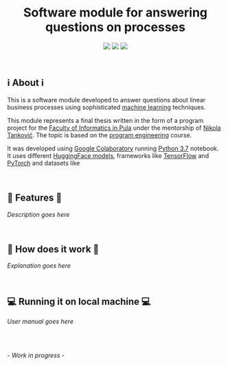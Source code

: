 <h1 align="center"> Software module for answering questions on processes </h1>

<div align="center">

[![](https://img.shields.io/badge/Open%20in%20collab-gray?style=for-the-badge&logo=google%20colab)](https://colab.research.google.com/drive/1kk07RGPRDV3LaoGbzccBKV6YowgcrYNm?usp=sharing)
[![](https://img.shields.io/badge/python-3670A0?style=for-the-badge&logo=python&logoColor=ffdd54)](https://www.python.org/)
[![](https://img.shields.io/badge/%F0%9F%A4%97%20HuggingFace-white?style=for-the-badge)](https://huggingface.co/)

</div>

<br />

## **:information_source: About :information_source:**

This is a software module developed to answer questions about linear business processes using sophisticated [machine learning](https://en.wikipedia.org/wiki/Machine_learning) techniques.

This module represents a final thesis written in the form of a program project for the [Faculty of Informatics in Pula](https://fipu.unipu.hr/) under the mentorship of [Nikola Tanković](https://www.tankovic.me/). The topic is based on the [program engineering](https://ntankovic.unipu.hr/pi) course.

It was developed using [Google Colaboratory](https://colab.research.google.com/) running [Python 3.7](https://www.python.org/downloads/release/python-370/) notebook. It uses different [HuggingFace models](https://huggingface.co/models), frameworks like [TensorFlow](https://www.tensorflow.org/) and [PyTorch](https://pytorch.org/) and datasets like

<br />

## **:scroll: Features :scroll:**

_Description goes here_

<br />

## **:robot: How does it work :robot:**

_Explanation goes here_

<br />

## **:computer: Running it on local machine :computer:**

_User manual goes here_

<br />
<br />

_- Work in progress -_
